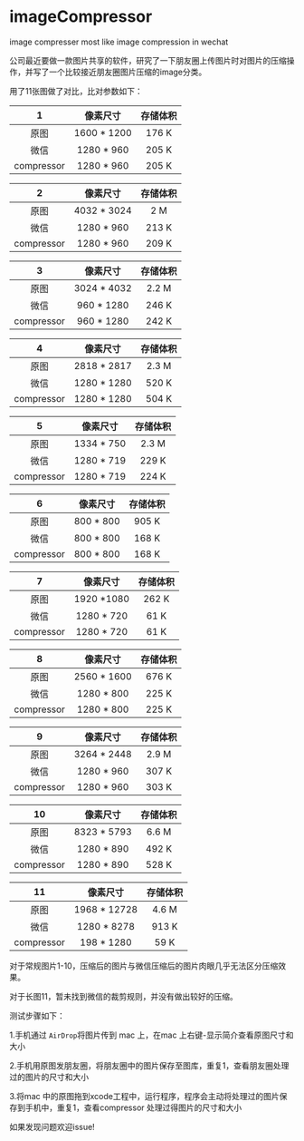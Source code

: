 # imageCompressor
image compresser most like image compression in wechat



公司最近要做一款图片共享的软件，研究了一下朋友圈上传图片时对图片的压缩操作，并写了一个比较接近朋友圈图片压缩的image分类。

用了11张图做了对比，比对参数如下：

|     1      |    像素尺寸     | 存储体积  |
| :--------: | :---------: | :---: |
|     原图     | 1600 * 1200 | 176 K |
|     微信     | 1280 * 960  | 205 K |
| compressor | 1280 * 960  | 205 K |

|     2      |    像素尺寸     | 存储体积  |
| :--------: | :---------: | :---: |
|     原图     | 4032 * 3024 |  2 M  |
|     微信     | 1280 * 960  | 213 K |
| compressor | 1280 * 960  | 209 K |

|     3      |    像素尺寸     | 存储体积  |
| :--------: | :---------: | :---: |
|     原图     | 3024 * 4032 | 2.2 M |
|     微信     | 960 * 1280  | 246 K |
| compressor | 960 * 1280  | 242 K |

|     4      |    像素尺寸     | 存储体积  |
| :--------: | :---------: | :---: |
|     原图     | 2818 * 2817 | 2.3 M |
|     微信     | 1280 * 1280 | 520 K |
| compressor | 1280 * 1280 | 504 K |

|     5      |    像素尺寸    | 存储体积  |
| :--------: | :--------: | :---: |
|     原图     | 1334 * 750 | 2.3 M |
|     微信     | 1280 * 719 | 229 K |
| compressor | 1280 * 719 | 224 K |

|     6      |   像素尺寸    | 存储体积  |
| :--------: | :-------: | :---: |
|     原图     | 800 * 800 | 905 K |
|     微信     | 800 * 800 | 168 K |
| compressor | 800 * 800 | 168 K |

|     7      |    像素尺寸    | 存储体积  |
| :--------: | :--------: | :---: |
|     原图     | 1920 *1080 | 262 K |
|     微信     | 1280 * 720 | 61 K  |
| compressor | 1280 * 720 | 61 K  |

|     8      |    像素尺寸     | 存储体积  |
| :--------: | :---------: | :---: |
|     原图     | 2560 * 1600 | 676 K |
|     微信     | 1280 * 800  | 225 K |
| compressor | 1280 * 800  | 225 K |

|     9      |    像素尺寸     | 存储体积  |
| :--------: | :---------: | :---: |
|     原图     | 3264 * 2448 | 2.9 M |
|     微信     | 1280 * 960  | 307 K |
| compressor | 1280 * 960  | 303 K |

|     10     |    像素尺寸     | 存储体积  |
| :--------: | :---------: | :---: |
|     原图     | 8323 * 5793 | 6.6 M |
|     微信     | 1280 * 890  | 492 K |
| compressor | 1280 * 890  | 528 K |

|     11     |     像素尺寸     | 存储体积  |
| :--------: | :----------: | :---: |
|     原图     | 1968 * 12728 | 4.6 M |
|     微信     | 1280 * 8278  | 913 K |
| compressor |  198 * 1280  | 59 K  |



对于常规图片1-10，压缩后的图片与微信压缩后的图片肉眼几乎无法区分压缩效果。

对于长图11，暂未找到微信的裁剪规则，并没有做出较好的压缩。



测试步骤如下：

1.手机通过 `AirDrop`将图片传到 mac 上，在mac 上右键-显示简介查看原图尺寸和大小

2.手机用原图发朋友圈，将朋友圈中的图片保存至图库，重复1，查看朋友圈处理过的图片的尺寸和大小

3.将mac 中的原图拖到xcode工程中，运行程序，程序会主动将处理过的图片保存到手机中，重复1，查看compressor 处理过得图片的尺寸和大小



如果发现问题欢迎issue!